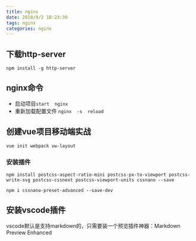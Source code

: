 ```yaml
---
title: nginx
date: 2018/9/2 18:23:39 
tags: nginx
categories: nginx
---
```


## 下载http-server
`npm install -g http-server` 

## nginx命令
- 启动项目` start  nginx `
- 重新加载配置文件 `nginx  -s  reload`

##  创建vue项目移动端实战
`vue init webpack vw-layout`

### 安装插件
`npm install postcss-aspect-ratio-mini postcss-px-to-viewport postcss-write-svg postcss-cssnext postcss-viewport-units cssnano --save`

`npm i cssnano-preset-advanced --save-dev`
## 安装vscode插件
vscode默认是支持markdown的，只需要装一个预览插件神器：Markdown Preview Enhanced


